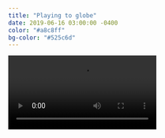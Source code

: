 ```yaml
---
title: "Playing to globe"
date: 2019-06-16 03:00:00 -0400
color: "#a8c8ff"
bg-color: "#525c6d"
---
```


<video controls playsinline loop src="https://files.elliott.computer/videos/playing-to-globe.m4v"></video>